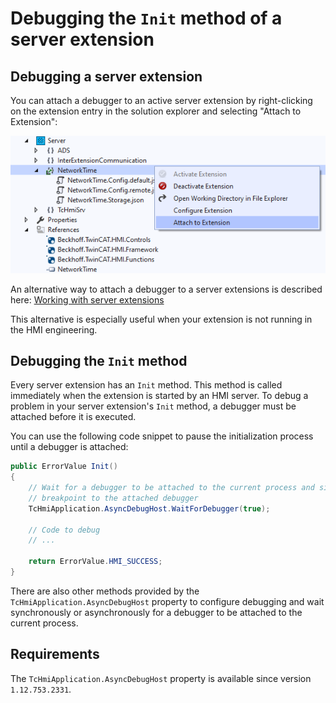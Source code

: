 # Debugging the `Init` method of a server extension

## Debugging a server extension

You can attach a debugger to an active server extension by right-clicking on
the extension entry in the solution explorer and selecting "Attach to Extension":

![Debugging](../resources/FirstSteps-AttachToExtension.png "Attach directly to the server extension")

An alternative way to attach a debugger to a server extensions is described here:
[Working with server extensions](../resources/WorkingWithServerExtensions.md)

This alternative is especially useful when your extension is not running in the HMI engineering.

## Debugging the `Init` method

Every server extension has an `Init` method. This method is called immediately
when the extension is started by an HMI server.
To debug a problem in your server extension's `Init` method, a debugger must be
attached before it is executed.

You can use the following code snippet to pause the initialization process
until a debugger is attached:

```c#
public ErrorValue Init()
{
    // Wait for a debugger to be attached to the current process and signal a
    // breakpoint to the attached debugger
    TcHmiApplication.AsyncDebugHost.WaitForDebugger(true);

    // Code to debug
    // ...

    return ErrorValue.HMI_SUCCESS;
}
```

There are also other methods provided by the `TcHmiApplication.AsyncDebugHost`
property to configure debugging and wait synchronously or asynchronously for a
debugger to be attached to the current process.

## Requirements

The `TcHmiApplication.AsyncDebugHost` property is available since version `1.12.753.2331`.

